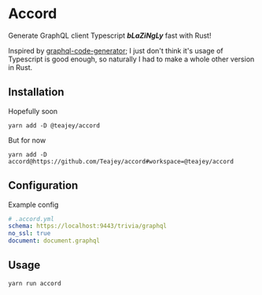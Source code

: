 # Accord

Generate GraphQL client Typescript **_bLaZiNgLy_** fast with Rust!

Inspired by [graphql-code-generator](https://github.com/dotansimha/graphql-code-generator); I just don't think it's usage of Typescript is good enough, so naturally I had to make a whole other version in Rust.

## Installation

Hopefully soon

```
yarn add -D @teajey/accord
```

But for now

```
yarn add -D accord@https://github.com/Teajey/accord#workspace=@teajey/accord
```

## Configuration

Example config

```yml
# .accord.yml
schema: https://localhost:9443/trivia/graphql
no_ssl: true
document: document.graphql
```

## Usage

```
yarn run accord
```
